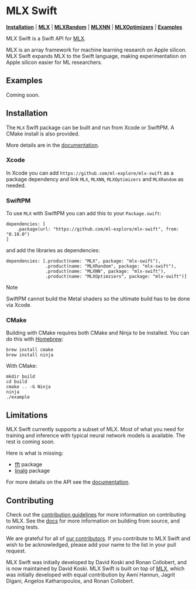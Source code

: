 # MLX Swift

[**Installation**](#installation) | [**MLX**](https://ml-explore.github.io/mlx-swift/MLX/documentation/mlx/) | [**MLXRandom**](https://ml-explore.github.io/mlx-swift/MLXRandom/documentation/mlxrandom/) | [**MLXNN**](https://ml-explore.github.io/mlx-swift/MLXNN/documentation/mlxnn/) | [**MLXOptimizers**](https://ml-explore.github.io/mlx-swift/MLXOptimizers/documentation/mlxoptimizers/) | [**Examples**](#examples) 

MLX Swift is a Swift API for [MLX](https://ml-explore.github.io/mlx/build/html/index.html).

MLX is an array framework for machine learning research on Apple silicon. MLX
Swift expands MLX to the Swift language, making experimentation on Apple
silicon easier for ML researchers.

## Examples

Coming soon.

## Installation

The ``MLX`` Swift package can be built and run from Xcode or SwiftPM. A CMake install is also provided. 

More details are in the [documentation](https://ml-explore.github.io/mlx-swift/MLX/documentation/mlx/install).

### Xcode

In Xcode you can add `https://github.com/ml-explore/mlx-swift` as a package
dependency and link `MLX`, `MLXNN`, `MLXOptimizers` and `MLXRandom` as needed.

### SwiftPM

To use ``MLX`` with SwiftPM you can add this to your `Package.swift`:

```
dependencies: [
    .package(url: "https://github.com/ml-explore/mlx-swift", from: "0.10.0")
]
```

and add the libraries as dependencies:

```
dependencies: [.product(name: "MLX", package: "mlx-swift"),
               .product(name: "MLXRandom", package: "mlx-swift"),
               .product(name: "MLXNN", package: "mlx-swift"),
               .product(name: "MLXOptimziers", package: "mlx-swift")]
```

> [!Note] 
> SwiftPM cannot build the Metal shaders so the ultimate build has to be done
> via Xcode.


### CMake

Building with CMake requires both CMake and Ninja to be installed. You can do
this with [Homebrew](https://brew.sh/):

```shell
brew install cmake
brew install ninja
```

With CMake:

```shell
mkdir build
cd build
cmake .. -G Ninja
ninja
./example
```

## Limitations

MLX Swift currently supports a subset of MLX. Most of what you need for
training and inference with typical neural network models is available. The
rest is coming soon.

Here is what is missing:

- [fft](https://ml-explore.github.io/mlx/build/html/python/fft.html) package
- [linalg](https://ml-explore.github.io/mlx/build/html/python/linalg.html) package

For more details on the API see the [documentation](https://ml-explore.github.io/mlx-swift/MLX/documentation/mlx/).

## Contributing 

Check out the [contribution guidelines](CONTRIBUTING.md) for more information
on contributing to MLX. See the
[docs](https://ml-explore.github.io/mlx/build/html/install.html) for more
information on building from source, and running tests.

We are grateful for all of [our
contributors](ACKNOWLEDGMENTS.md#Individual-Contributors). If you contribute
to MLX Swift and wish to be acknowledged, please add your name to the list in your
pull request.

MLX Swift was initially developed by David Koski and Ronan Collobert, and is
now maintained by David Koski. MLX Swift is built on top of
[MLX](https://github.com/ml-explore/mlx), which was initially developed with
equal contribution by Awni Hannun, Jagrit Digani, Angelos Katharopoulos, and
Ronan Collobert.
